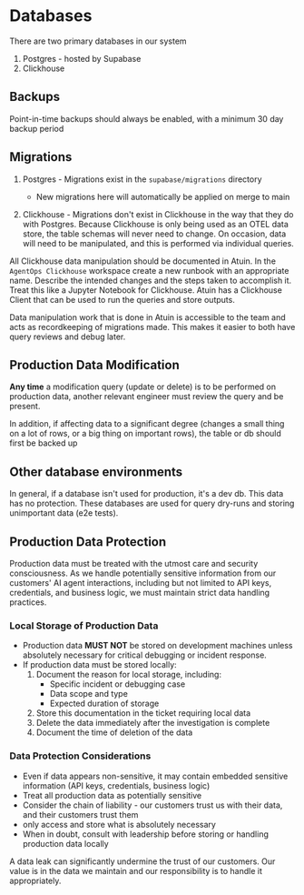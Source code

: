 # Databases

There are two primary databases in our system

1. Postgres - hosted by Supabase
2. Clickhouse

## Backups
Point-in-time backups should always be enabled, with a minimum 30 day backup period

## Migrations
1. Postgres - Migrations exist in the `supabase/migrations` directory
    - New migrations here will automatically be applied on merge to main

2. Clickhouse - Migrations don't exist in Clickhouse in the way that they do with Postgres. Because Clickhouse is only being used as an OTEL data store, the table schemas will never need to change. On occasion, data will need to be manipulated, and this is performed via individual queries.

All Clickhouse data manipulation should be documented in Atuin. In the `AgentOps Clickhouse` workspace create a new runbook with an appropriate name. Describe the intended changes and the steps taken to accomplish it. Treat this like a Jupyter Notebook for Clickhouse. Atuin has a Clickhouse Client that can be used to run the queries and store outputs.

Data manipulation work that is done in Atuin is accessible to the team and acts as recordkeeping of migrations made. This makes it easier to both have query reviews and debug later.

## Production Data Modification
**Any time** a modification query (update or delete) is to be performed on production data, another relevant engineer must review the query and be present.

In addition, if affecting data to a significant degree (changes a small thing on a lot of rows, or a big thing on important rows), the table or db should first be backed up

## Other database environments
In general, if a database isn't used for production, it's a dev db. This data has no protection. These databases are used for query dry-runs and storing unimportant data (e2e tests).

## Production Data Protection
Production data must be treated with the utmost care and security consciousness. As we handle potentially sensitive information from our customers' AI agent interactions, including but not limited to API keys, credentials, and business logic, we must maintain strict data handling practices.

### Local Storage of Production Data
- Production data **MUST NOT** be stored on development machines unless absolutely necessary for critical debugging or incident response.
- If production data must be stored locally:
  1. Document the reason for local storage, including:
     - Specific incident or debugging case
     - Data scope and type
     - Expected duration of storage
  2. Store this documentation in the ticket requiring local data
  3. Delete the data immediately after the investigation is complete
  4. Document the time of deletion of the data

### Data Protection Considerations
- Even if data appears non-sensitive, it may contain embedded sensitive information (API keys, credentials, business logic)
- Treat all production data as potentially sensitive
- Consider the chain of liability - our customers trust us with their data, and their customers trust them
- only access and store what is absolutely necessary
- When in doubt, consult with leadership before storing or handling production data locally

A data leak can significantly undermine the trust of our customers. Our value is in the data we maintain and our responsibility is to handle it appropriately.